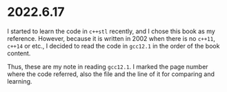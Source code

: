 # 2022.6.17

I started to learn the code in `c++stl` recently, and I chose this book as my reference. However, because it is written in 2002 when there is no `c++11`, `c++14` or etc., I decided to read the code in `gcc12.1` in the order of the book content. 

Thus, these are my note in reading `gcc12.1`. I marked the page number where the code referred, also the file and the line of it for comparing and learning.
